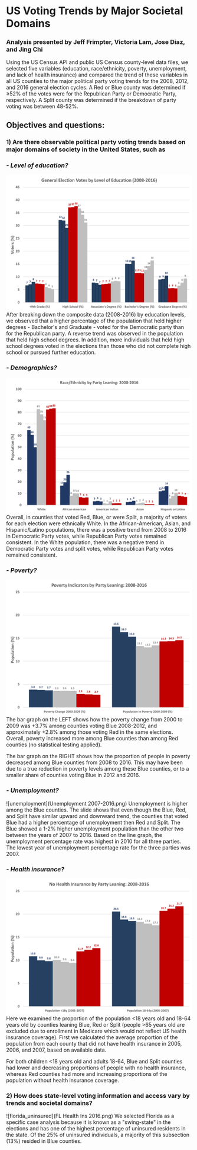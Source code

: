 
# US Voting Trends by Major Societal Domains
### Analysis presented by Jeff Frimpter, Victoria Lam, Jose Diaz, and Jing Chi

Using the US Census API and public US Census county-level data files, we selected five variables (education, race/ethnicity, poverty, unemployment, and lack of health insurance) and compared the trend of these variables in all US counties to the major political party voting trends for the 2008, 2012, and 2016 general election cycles. A Red or Blue county was determined if ≥52% of the votes were for the Republican Party or Democratic Party, respectively. A Split county was determined if the breakdown of party voting was between 48-52%. 

## Objectives and questions:
### 1) Are there observable political party voting trends based on major domains of society in the United States, such as 
### *- Level of education?*
![education](EducationYear.png)
After breaking down the composite data (2008-2016) by education levels, we observed that a higher percentage of the population that held higher degrees - Bachelor's and Graduate - voted for the Democratic party than for the Republican party. A reverse trend was observed in the population that held high school degrees. In addition, more individuals that held high school degrees voted in the elections than those who did not complete high school or pursued further education. 

### *- Demographics?*
![demographics](RaceEthYear.png)
Overall, in counties that voted Red, Blue, or were Split, a majority of voters for each election were ethnically White. In the African-American, Asian, and Hispanic/Latino populations, there was a positive trend from 2008 to 2016 in Democratic Party votes, while Republican Party votes remained consistent. In the White population, there was a negative trend in Democratic Party votes and split votes, while Republican Party votes remained consistent.   

### *- Poverty?*
![poverty](PovertyYear.png)
The bar graph on the LEFT shows how the poverty change from 2000 to 2009 was +3.7% among counties voting Blue 2008-2012, and approximately +2.8% among those voting Red in the same elections. Overall, poverty increased more among Blue counties than among Red counties (no statistical testing applied).

The bar graph on the RIGHT shows how the proportion of people in poverty decreased among Blue counties from 2008 to 2016. This may have been due to a true reduction in poverty levels among these Blue counties, or to a smaller share of counties voting Blue in 2012 and 2016.

### *- Unemployment?*
![unemployment](Unemployment 2007-2016.png)
Unemployment is higher among the Blue counties. The slide shows that even though the Blue, Red, and Split have similar upward and downward trend, the counties that voted Blue had a higher percentage of unemployment then Red and Split. The Blue showed a 1-2% higher unemployment population than the other two between the years of 2007 to 2016. Based on the line graph, the unemployment percentage rate was highest in 2010 for all three parties. The lowest year of unemployment percentage rate for the three parties was 2007.

### *- Health insurance?*
![health_insurance](HealthInsYear.png)
Here we examined the proportion of the population <18 years old and 18-64 years old by counties leaning Blue, Red or Split (people >65 years old are excluded due to enrollment in Medicare which would not reflect US health insurance coverage). First we calculated the average proportion of the population from each county that did not have health insurance in 2005, 2006, and 2007, based on available data.

For both children <18 years old and adults 18-64, Blue and Split counties had lower and decreasing proportions of people with no health insurance, whereas Red counties had more and increasing proportions of the population without health insurance coverage.

### 2) How does state-level voting information and access vary by trends and societal domains?
![florida_uninsured](FL Health Ins 2016.png)
We selected Florida as a specific case analysis because it is known as a "swing-state" in the elections and has one of the highest percentage of uninsured residents in the state. Of the 25% of uninsured individuals, a majority of this subsection (13%) resided in Blue counties.   
